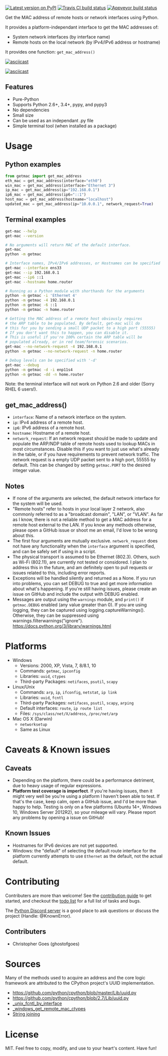 
[![Latest version on PyPI](https://badge.fury.io/py/get-mac.svg)](https://pypi.org/project/get-mac/)
[![Travis CI build status](https://travis-ci.org/GhostofGoes/get-mac.svg?branch=master)](https://travis-ci.org/GhostofGoes/get-mac)
[![Appveyor build status](https://ci.appveyor.com/api/projects/status/4o9mx4d35adrbssq/branch/master?svg=true)](https://ci.appveyor.com/project/GhostofGoes/get-mac/branch/master)

Get the MAC address of remote hosts or network interfaces using Python.

It provides a platform-independant interface to get the MAC addresses of:

* System network interfaces (by interface name)
* Remote hosts on the local network (by IPv4/IPv6 address or hostname)

It provides one function: `get_mac_address()`

[![asciicast](https://asciinema.org/a/rk6dUACUcZY18taCuIBE5Ssus.png)](https://asciinema.org/a/rk6dUACUcZY18taCuIBE5Ssus)

[![asciicast](https://asciinema.org/a/n3insrxfyECch6wxtJEl3LHfv.png)](https://asciinema.org/a/n3insrxfyECch6wxtJEl3LHfv)

## Features
* Pure-Python
* Supports Python 2.6+, 3.4+, pypy, and pypy3
* No dependencies
* Small size
* Can be used as an independant .py file
* Simple terminal tool (when installed as a package)

# Usage

## Python examples
```python
from getmac import get_mac_address
eth_mac = get_mac_address(interface="eth0")
win_mac = get_mac_address(interface="Ethernet 3")
ip_mac = get_mac_address(ip="192.168.0.1")
ip6_mac = get_mac_address(ip6="::1")
host_mac = get_mac_address(hostname="localhost")
updated_mac = get_mac_address(ip="10.0.0.1", network_request=True)
```

## Terminal examples
```bash
get-mac --help
get-mac --version

# No arguments will return MAC of the default interface.
get-mac
python -m getmac

# Interface names, IPv4/IPv6 addresses, or Hostnames can be specified
get-mac --interface ens33
get-mac --ip 192.168.0.1
get-mac --ip6 ::1
get-mac --hostname home.router

# Running as a Python module with shorthands for the arguments
python -m getmac -i 'Ethernet 4'
python -m getmac -4 192.168.0.1
python -m getmac -6 ::1
python -m getmac -n home.router

# Getting the MAC address of a remote host obviously requires
# the ARP table to be populated. By default, get-mac will do
# this for you by sending a small UDP packet to a high port (55555)
# If you don't want this to happen, you can disable it.
# This is useful if you're 100% certain the ARP table will be
# populated already, or in red team/forensic scenarios.
get-mac --no-network-request -4 192.168.0.1
python -m getmac --no-network-request -n home.router

# Debug levels can be specified with '-d'
get-mac --debug
python -m getmac -d -i enp11s4
python -m getmac -dd -n home.router
```

Note: the terminal interface will not work on Python 2.6 and older (Sorry RHEL 6 users!).

## get_mac_address()
* `interface`: Name of a network interface on the system.
* `ip`: IPv4 address of a remote host.
* `ip6`: IPv6 address of a remote host.
* `hostname`: Hostname of a remote host.
* `network_request`: If an network request should be made to update
and populate the ARP/NDP table of remote hosts used to lookup MACs
in most circumstances. Disable this if you want to just use what's
already in the table, or if you have requirements to prevent network
traffic. The network request is a empty UDP packet sent to a high
port, 55555 by default. This can be changed by setting `getmac.PORT`
to the desired integer value.

## Notes
* If none of the arguments are selected, the default
network interface for the system will be used.
* "Remote hosts" refer to hosts in your local layer 2 network, also
commonly referred to as a "broadcast domain", "LAN", or "VLAN". As far
as I know, there is not a reliable method to get a MAC address for a
remote host external to the LAN. If you know any methods otherwise, please
open a GitHub issue or shoot me an email, I'd love to be wrong about this.
* The first four arguments are mutually exclusive. `network_request`
does not have any functionality when the `interface` argument is
specified, and can be safely set if using in a script.
* The physical transport is assumed to be Ethernet (802.3). Others, such as
Wi-Fi (802.11), are currently not tested or considored. I plan to
address this in the future, and am definitely open to pull requests
or issues related to this, including error reports.
* Exceptions will be handled silently and returned as a None.
    If you run into problems, you can set DEBUG to true and get more
    information about what's happening. If you're still having issues,
    please create an issue on GitHub and include the output with DEBUG enabled.
* Messages are output using the `warnings` module, and `print()` if
`getmac.DEBUG` enabled (any value greater than 0).
If you are using logging, they can be captured using logging.captureWarnings().
Otherwise, they can be suppressed using warnings.filterwarnings("ignore").
https://docs.python.org/3/library/warnings.html

# Platforms
* Windows
    * Versions: 2000, XP, Vista, 7, 8/8.1, 10
    * Commands: `getmac`, `ipconfig`
    * Libraries: `uuid`, `ctypes`
    * Third-party Packages: `netifaces`, `psutil`, `scapy`
* Linux/Unix
    * Commands: `arp`, `ip`, `ifconfig`, `netstat`, `ip link`
    * Libraries: `uuid`, `fcntl`
    * Third-party Packages:  `netifaces`, `psutil`, `scapy`, `arping`
    * Default interfaces: `route`, `ip route list`
    * Files: `/sys/class/net/X/address`, `/proc/net/arp`
* Mac OS X (Darwin)
    * `networksetup`
    * Same as Linux

# Caveats & Known issues

## Caveats
* Depending on the platform, there could be a performance detriment,
due to heavy usage of regular expressions.
* **Platform test coverage is imperfect**. If you're having issues,
then it might very well be you're using a platform I haven't been
able to test. If that's the case, keep calm, open a GitHub issue, and
I'd be more than happy to help. Testing is only on a few platforms
(Ubuntu 14+, Windows 10, Windows Server 2012R2), so your mileage
will vary. Please report any problems by opening a issue on GitHub!

## Known Issues
* Hostnames for IPv6 devices are not yet supported.
* Windows: the "default" of selecting the default route interface for
the platform currently attempts to use `Ethernet` as the default,
not the actual default.

# Contributing
Contributers are more than welcome!
See the [contribution guide](CONTRIBUTING.md) to get started,
and checkout the [todo list](TODO.md) for a full list of tasks and bugs.

The [Python Discord server](https://discord.gg/python) is a good place
to ask questions or discuss the project (Handle: @KnownError).

## Contributers
* Christopher Goes (ghostofgoes)


# Sources
Many of the methods used to acquire an address and the core logic framework
are attributed to the CPython project's UUID implementation.
* https://github.com/python/cpython/blob/master/Lib/uuid.py
* https://github.com/python/cpython/blob/2.7/Lib/uuid.py
* [_unix_fcntl_by_interface](https://stackoverflow.com/a/4789267/2214380)
* [_windows_get_remote_mac_ctypes](goo.gl/ymhZ9p)
* [String joining](https://stackoverflow.com/a/3258612/2214380)

# License
MIT. Feel free to copy, modify, and use to your heart's content. Have fun!
